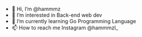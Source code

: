 - 👋 Hi, I’m @hammmz
- 👀 I’m interested in  Back-end web dev
- 🌱 I’m currently learning Go Programming Language
- 📫 How to reach me Instagram @hammmzl_

<!---
hammmz/hammmz is a ✨ special ✨ repository because its `README.md` (this file) appears on your GitHub profile.
You can click the Preview link to take a look at your changes.
--->
